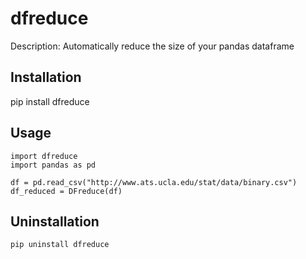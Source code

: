 # dfreduce

Description: Automatically reduce the size of your pandas dataframe

## Installation
pip install dfreduce

## Usage
```
import dfreduce
import pandas as pd

df = pd.read_csv("http://www.ats.ucla.edu/stat/data/binary.csv")
df_reduced = DFreduce(df)
```

## Uninstallation

```
pip uninstall dfreduce
```